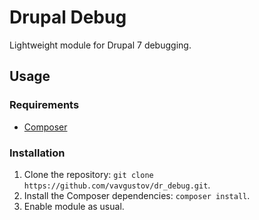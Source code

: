 # Drupal Debug

Lightweight module for Drupal 7 debugging.

## Usage
### Requirements
* [Composer](https://getcomposer.org)

### Installation
1. Clone the repository: `git clone https://github.com/vavgustov/dr_debug.git`.
2. Install the Composer dependencies: `composer install`.
3. Enable module as usual.